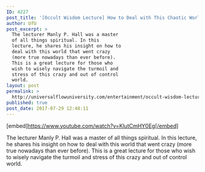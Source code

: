 ```yaml
---
ID: 4227
post_title: '[Occult Wisdom Lecture] How to Deal with This Chaotic World Wisely'
author: UfU
post_excerpt: >
  The lecturer Manly P. Hall was a master
  of all things spiritual. In this
  lecture, he shares his insight on how to
  deal with this world that went crazy
  (more true nowadays than ever before).
  This is a great lecture for those who
  wish to wisely navigate the turmoil and
  stress of this crazy and out of control
  world.
layout: post
permalink: >
  http://universalflowuniversity.com/entertainment/occult-wisdom-lecture-how-to-deal-with-this-chaotic-world-wisely/
published: true
post_date: 2017-07-29 12:48:11
---
```

[embed]https://www.youtube.com/watch?v=KlutCmHY0Eg[/embed]<br>
<p>The lecturer Manly P. Hall was a master of all things spiritual. In this lecture, he shares his insight on how to deal with this world that went crazy (more true nowadays than ever before). This is a great lecture for those who wish to wisely navigate the turmoil and stress of this crazy and out of control world.</p>